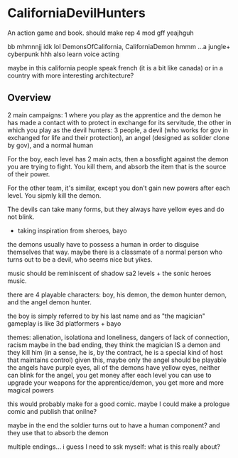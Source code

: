 # CaliforniaDevilHunters
 An action game and book.
should make rep 4 mod 
gff
yeajhguh

bb
mhmnnjj
idk lol
 DemonsOfCalifornia, CaliforniaDemon
hmmm
...a jungle+ cyberpunk 
hhh
 also learn voice acting 

 maybe in this california people speak french (it is a bit like canada)
 or in a country with more interesting architecture?

 ## Overview
 2 main campaigns: 1 where you play as the apprentice and the demon he has made  a contact with to protect in exchange for its servitude,
 the other in which you play as the devil hunters: 3 people, a devil (who works for gov in exchanged for life and their protection), an angel (designed as solider clone by gov), and a normal human

 For the boy, each level has 2 main acts, then a bossfight against the demon you are trying to fight. You kill them, and absorb the item that is the source of their power.

 For the other team, it's similar, except you don't gain new powers after each level. You sipmly kill the demon.

 The devils can take many forms, but they always have yellow eyes and do not blink.

 - taking inspiration from sheroes, bayo

 the demons usually have to possess a human in order to disguise themselves that way.
 maybe there is a classmate of a normal person who turns out to be a devil, who seems nice but yikes.

 music should be reminiscent of shadow sa2 levels + the sonic heroes music.

 there are 4 playable characters: boy, his demon, the demon hunter demon, and the angel demon hunter.

the boy is simply referred to by his last name and as "the magician"
 gameplay is like 3d platformers + bayo


themes: 
alienation, isolationa and loneliness, dangers of lack of connection, racism
maybe in the bad ending, they think the magician IS  a demon and they kill him (in a sense, he is, by the contract, he is a special kind of host that maintains control)
given this, maybe only the angel should be playable
the angels have purple eyes, all of the demons have yellow eyes, neither can blink
for the angel, you get money after each level you can use to upgrade your weapons
for the apprentice/demon, you get more and more magical powers

this would probably make for a good comic. maybe I could make a prologue comic and publish that onilne?

maybe in the end the soldier turns out to have a human component? and they use that to absorb the demon

multiple endings... 
i guess I need to ssk myself: what is this really about?


